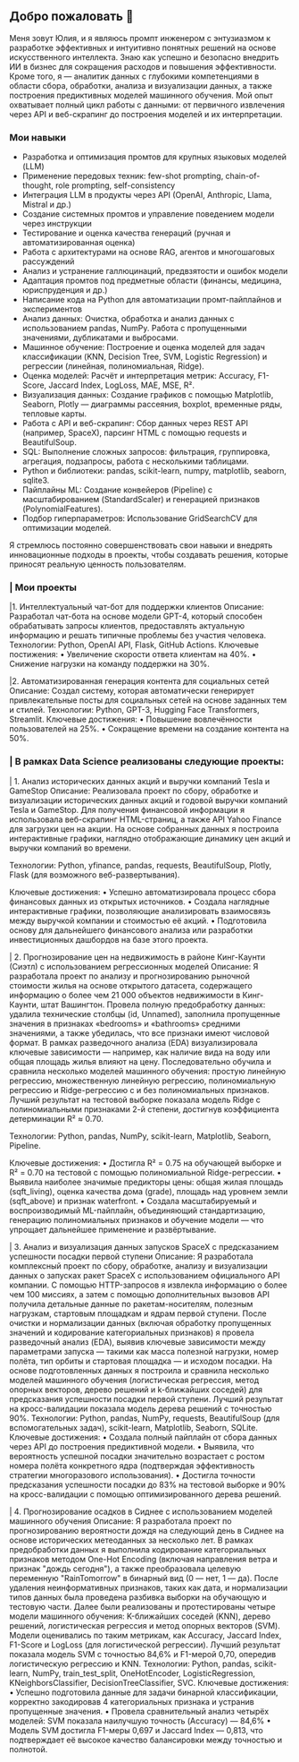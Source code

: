 ## Добро пожаловать 👋

Меня зовут Юлия, и я являюсь промпт инженером с энтузиазмом к разработке эффективных и интуитивно понятных решений на основе искусственного интеллекта. Знаю как успешно и безопасно внедрить ИИ в бизнес для сокращения расходов и повышения эффективности.
Кроме того, я  — аналитик данных с глубокими компетенциями в области сбора, обработки, анализа и визуализации данных, а также построения предиктивных моделей машинного обучения. Мой опыт охватывает полный цикл работы с данными: от первичного извлечения через API и веб-скрапинг до построения моделей и их интерпретации.

### Мои навыки
* Разработка и оптимизация промтов для крупных языковых моделей (LLM)
* Применение передовых техник: few-shot prompting, chain-of-thought, role prompting, self-consistency
* Интеграция LLM в продукты через API (OpenAI, Anthropic, Llama, Mistral и др.)
* Создание системных промтов и управление поведением модели через инструкции
* Тестирование и оценка качества генераций (ручная и автоматизированная оценка)
* Работа с архитектурами на основе RAG, агентов и многошаговых рассуждений
* Анализ и устранение галлюцинаций, предвзятости и ошибок модели
* Адаптация промтов под предметные области (финансы, медицина, юриспруденция и др.)
* Написание кода на Python для автоматизации промт-пайплайнов и экспериментов
* Анализ данных: Очистка, обработка и анализ данных с использованием pandas, NumPy. Работа с пропущенными значениями, дубликатами и выбросами.
* Машинное обучение: Построение и оценка моделей для задач классификации (KNN, Decision Tree, SVM, Logistic Regression) и регрессии (линейная, полиномиальная, Ridge).
* Оценка моделей: Расчёт и интерпретация метрик: Accuracy, F1-Score, Jaccard Index, LogLoss, MAE, MSE, R².
* Визуализация данных: Создание графиков с помощью Matplotlib, Seaborn, Plotly — диаграммы рассеяния, boxplot, временные ряды, тепловые карты.
* Работа с API и веб-скрапинг: Сбор данных через REST API (например, SpaceX), парсинг HTML с помощью requests и BeautifulSoup.
* SQL: Выполнение сложных запросов: фильтрация, группировка, агрегация, подзапросы, работа с несколькими таблицами.
* Python и библиотеки:  pandas, scikit-learn, numpy, matplotlib, seaborn, sqlite3.
* Пайплайны ML: Создание конвейеров (Pipeline) с масштабированием (StandardScaler) и генерацией признаков (PolynomialFeatures).
* Подбор гиперпараметров: Использование GridSearchCV для оптимизации моделей.

Я стремлюсь постоянно совершенствовать свои навыки и внедрять инновационные подходы в проекты, чтобы создавать решения, которые приносят реальную ценность пользователям.

### | Мои проекты
|1. Интеллектуальный чат-бот для поддержки клиентов
Описание: Разработал чат-бота на основе модели GPT-4, который способен обрабатывать запросы клиентов, предоставлять актуальную информацию и решать типичные проблемы без участия
человека.
Технологии: Python, OpenAI API, Flask, GitHub Actions.
Ключевые постижения:
• Увеличение скорости ответа клиентам на 40%.
• Снижение нагрузки на команду поддержки на 30%.

|2. Автоматизированная генерация контента для социальных сетей
Описание: Создал систему, которая автоматически генерирует привлекательные посты для социальных сетей на основе заданных тем и стилей.
Технологии: Python, GPT-3, Hugging Face Transformers, Streamlit.
Ключевые достижения:
• Повышение вовлечённости пользователей на 25%.
• Сокращение времени на создание контента на 50%.


### | В рамках Data Science реализованы следующие проекты:

| 1. Анализ исторических данных акций и выручки компаний Tesla и GameStop
Описание:
Реализовала проект по сбору, обработке и визуализации исторических данных акций и годовой выручки компаний Tesla и GameStop. Для получения финансовой информации я использовала веб-скрапинг HTML-страниц, а также API Yahoo Finance для загрузки цен на акции. На основе собранных данных я построила интерактивные графики, наглядно отображающие динамику цен акций и выручки компаний во времени.

Технологии: Python, yfinance, pandas, requests, BeautifulSoup, Plotly, Flask (для возможного веб-развертывания).

Ключевые достижения:
• Успешно автоматизировала процесс сбора финансовых данных из открытых источников.
• Создала наглядные интерактивные графики, позволяющие анализировать взаимосвязь между выручкой компании и стоимостью её акций.
• Подготовила основу для дальнейшего финансового анализа или разработки инвестиционных дашбордов на базе этого проекта.

| 2. Прогнозирование цен на недвижимость в районе Кинг-Каунти (Сиэтл) с использованием регрессионных моделей
Описание:
Я разработала проект по анализу и прогнозированию рыночной стоимости жилья на основе открытого датасета, содержащего информацию о более чем 21 000 объектов недвижимости в Кинг-Каунти, штат Вашингтон. Провела полную предобработку данных: удалила технические столбцы (id, Unnamed), заполнила пропущенные значения в признаках «bedrooms» и «bathrooms» средними значениями, а также убедилась, что все признаки имеют числовой формат. В рамках разведочного анализа (EDA) визуализировала ключевые зависимости — например, как наличие вида на воду или общая площадь жилья влияют на цену. Последовательно обучила и сравнила несколько моделей машинного обучения: простую линейную регрессию, множественную линейную регрессию, полиномиальную регрессию и Ridge-регрессию с и без полиномиальных признаков. Лучший результат на тестовой выборке показала модель Ridge с полиномиальными признаками 2-й степени, достигнув коэффициента детерминации R² ≈ 0.70.

Технологии: Python, pandas, NumPy, scikit-learn, Matplotlib, Seaborn, Pipeline.

Ключевые достижения:
• Достигла R² = 0.75 на обучающей выборке и R² = 0.70 на тестовой с помощью полиномиальной Ridge-регрессии.
• Выявила наиболее значимые предикторы цены: общая жилая площадь (sqft_living), оценка качества дома (grade), площадь над уровнем земли (sqft_above) и признак waterfront.
• Создала масштабируемый и воспроизводимый ML-пайплайн, объединяющий стандартизацию, генерацию полиномиальных признаков и обучение модели — что упрощает дальнейшее применение и развёртывание.

| 3. Анализ и визуализация данных запусков SpaceX с предсказанием успешности посадки первой ступени
Описание: Я разработала комплексный проект по сбору, обработке, анализу и визуализации данных о запусках ракет SpaceX с использованием официального API компании. С помощью HTTP-запросов я извлекла информацию о более чем 100 миссиях, а затем с помощью дополнительных вызовов API получила детальные данные по ракетам-носителям, полезным нагрузкам, стартовым площадкам и ядрам первой ступени. После очистки и нормализации данных (включая обработку пропущенных значений и кодирование категориальных признаков) я провела разведочный анализ (EDA), выявив ключевые зависимости между параметрами запуска — такими как масса полезной нагрузки, номер полёта, тип орбиты и стартовая площадка — и исходом посадки. На основе подготовленных данных я построила и сравнила несколько моделей машинного обучения (логистическая регрессия, метод опорных векторов, дерево решений и k-ближайших соседей) для предсказания успешности посадки первой ступени. Лучший результат на кросс-валидации показала модель дерева решений с точностью 90%.
Технологии: Python, pandas, NumPy, requests, BeautifulSoup (для вспомогательных задач), scikit-learn, Matplotlib, Seaborn, SQLite.
Ключевые достижения:
• Создала полный пайплайн от сбора данных через API до построения предиктивной модели.
• Выявила, что вероятность успешной посадки значительно возрастает с ростом номера полёта конкретного ядра (подтверждая эффективность стратегии многоразового использования).
• Достигла точности предсказания успешности посадки до 83% на тестовой выборке и 90% на кросс-валидации с помощью оптимизированного дерева решений.

| 4. Прогнозирование осадков в Сиднее с использованием моделей машинного обучения
Описание: Я разработала проект по прогнозированию вероятности дождя на следующий день в Сиднее на основе исторических метеоданных за несколько лет. В рамках предобработки данных я выполнила кодирование категориальных признаков методом One-Hot Encoding (включая направления ветра и признак "дождь сегодня"), а также преобразовала целевую переменную "RainTomorrow" в бинарный вид (0 — нет, 1 — да). После удаления неинформативных признаков, таких как дата, и нормализации типов данных была проведена разбивка выборки на обучающую и тестовую части. Далее были реализованы и протестированы четыре модели машинного обучения: K-ближайших соседей (KNN), дерево решений, логистическая регрессия и метод опорных векторов (SVM). Модели оценивались по таким метрикам, как Accuracy, Jaccard Index, F1-Score и LogLoss (для логистической регрессии). Лучший результат показала модель SVM с точностью 84,6% и F1-мерой 0,70, опередив логистическую регрессию и KNN.
Технологии: Python, pandas, scikit-learn, NumPy, train_test_split, OneHotEncoder, LogisticRegression, KNeighborsClassifier, DecisionTreeClassifier, SVC.
Ключевые достижения:
• Успешно подготовила данные для задачи бинарной классификации, корректно закодировав 4 категориальных признака и устранив пропущенные значения.
• Провела сравнительный анализ четырёх моделей: SVM показала наилучшую точность (Accuracy) — 84,6%
• Модель SVM достигла F1-меры 0,697 и Jaccard Index — 0,813, что подтверждает её высокое качество балансировки между точностью и полнотой.





